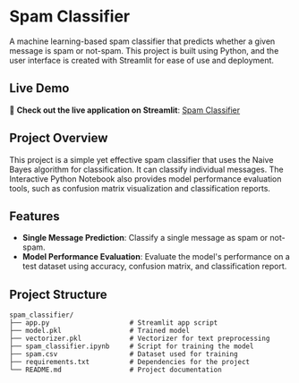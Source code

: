 # Spam Classifier

A machine learning-based spam classifier that predicts whether a given message is spam or not-spam. This project is built using Python, and the user interface is created with Streamlit for ease of use and deployment.

## Live Demo

🚀 **Check out the live application on Streamlit**: [Spam Classifier](https://spamclassifier-project.streamlit.app/)

## Project Overview

This project is a simple yet effective spam classifier that uses the Naive Bayes algorithm for classification. It can classify individual messages. The Interactive Python Notebook also provides model performance evaluation tools, such as confusion matrix visualization and classification reports.

## Features

- **Single Message Prediction**: Classify a single message as spam or not-spam.
- **Model Performance Evaluation**: Evaluate the model's performance on a test dataset using accuracy, confusion matrix, and classification report.

## Project Structure

```plaintext
spam_classifier/
├── app.py                    # Streamlit app script
├── model.pkl                 # Trained model
├── vectorizer.pkl            # Vectorizer for text preprocessing
├── spam_classifier.ipynb     # Script for training the model
├── spam.csv                  # Dataset used for training
├── requirements.txt          # Dependencies for the project
└── README.md                 # Project documentation
